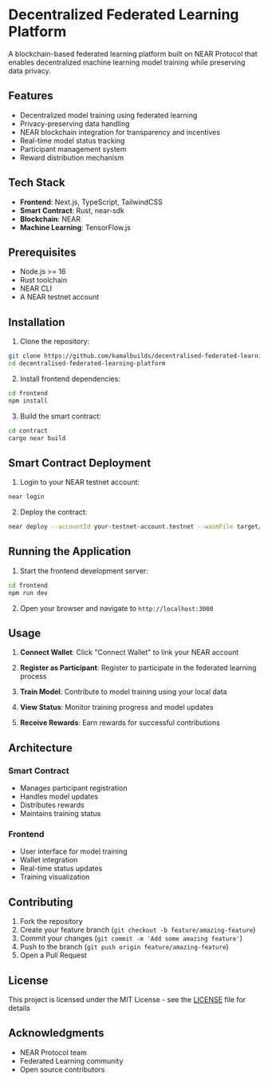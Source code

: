 # Decentralized Federated Learning Platform

A blockchain-based federated learning platform built on NEAR Protocol that enables decentralized machine learning model training while preserving data privacy.

## Features

- Decentralized model training using federated learning
- Privacy-preserving data handling
- NEAR blockchain integration for transparency and incentives
- Real-time model status tracking
- Participant management system
- Reward distribution mechanism

## Tech Stack

- **Frontend**: Next.js, TypeScript, TailwindCSS
- **Smart Contract**: Rust, near-sdk
- **Blockchain**: NEAR 
- **Machine Learning**: TensorFlow.js

## Prerequisites

- Node.js >= 16
- Rust toolchain
- NEAR CLI
- A NEAR testnet account

## Installation

1. Clone the repository:
```bash
git clone https://github.com/kamalbuilds/decentralised-federated-learning-platform
cd decentralised-federated-learning-platform
```

2. Install frontend dependencies:
```bash
cd frontend
npm install
```

3. Build the smart contract:
```bash
cd contract
cargo near build
```

## Smart Contract Deployment

1. Login to your NEAR testnet account:
```bash
near login
```

2. Deploy the contract:
```bash
near deploy --accountId your-testnet-account.testnet --wasmFile target/wasm32-unknown-unknown/release/contract.wasm
```

## Running the Application

1. Start the frontend development server:
```bash
cd frontend
npm run dev
```

2. Open your browser and navigate to `http://localhost:3000`

## Usage

1. **Connect Wallet**: Click "Connect Wallet" to link your NEAR account

2. **Register as Participant**: Register to participate in the federated learning process

3. **Train Model**: Contribute to model training using your local data

4. **View Status**: Monitor training progress and model updates

5. **Receive Rewards**: Earn rewards for successful contributions

## Architecture

### Smart Contract
- Manages participant registration
- Handles model updates
- Distributes rewards
- Maintains training status

### Frontend
- User interface for model training
- Wallet integration
- Real-time status updates
- Training visualization

## Contributing

1. Fork the repository
2. Create your feature branch (`git checkout -b feature/amazing-feature`)
3. Commit your changes (`git commit -m 'Add some amazing feature'`)
4. Push to the branch (`git push origin feature/amazing-feature`)
5. Open a Pull Request

## License

This project is licensed under the MIT License - see the [LICENSE](LICENSE) file for details

## Acknowledgments

- NEAR Protocol team
- Federated Learning community
- Open source contributors
